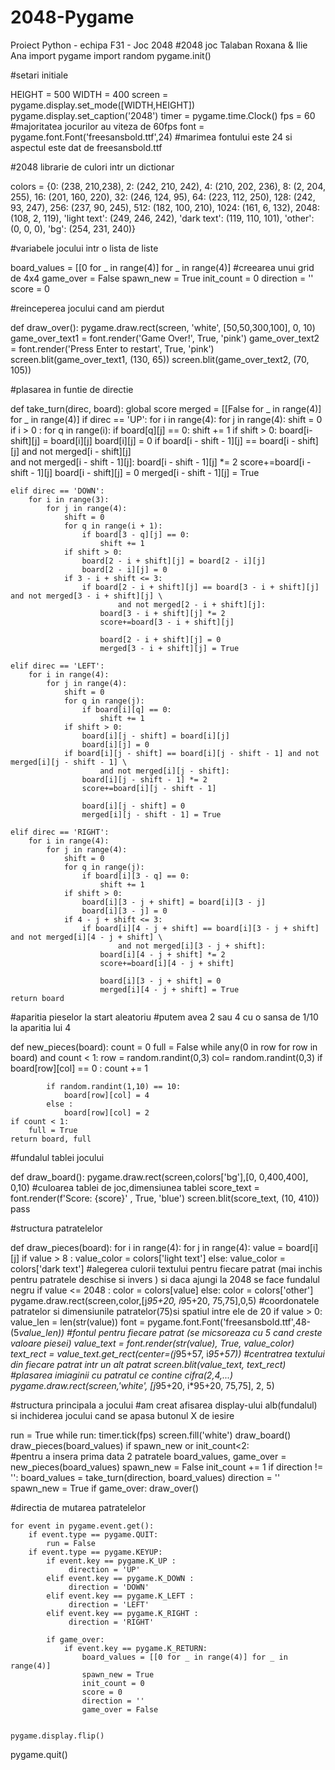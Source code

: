 # 2048-Pygame
Proiect Python - echipa F31 - Joc 2048
#2048 joc Talaban Roxana & Ilie Ana
import pygame
import random
pygame.init()


#setari initiale

HEIGHT = 500
WIDTH = 400
screen = pygame.display.set_mode([WIDTH,HEIGHT])
pygame.display.set_caption('2048')
timer = pygame.time.Clock()
fps = 60 #majoritatea jocurilor au viteza de 60fps
font = pygame.font.Font('freesansbold.ttf',24) #marimea fontului este 24 si aspectul este dat de freesansbold.ttf


#2048 librarie de culori intr un dictionar

colors = {0: (238, 210,238),
          2: (242, 210, 242),
          4: (210, 202, 236),
          8: (2, 204, 255),
          16: (201, 160, 220),
          32: (246, 124, 95),
          64: (223, 112, 250),
          128: (242, 93, 247),
          256: (237, 90, 245),
          512: (182, 100, 210),
          1024: (161, 6, 132),
          2048: (108, 2, 119),
          'light text': (249, 246, 242),
          'dark text': (119, 110, 101),
          'other': (0, 0, 0),
          'bg': (254, 231, 240)}


#variabele jocului intr o lista de liste

board_values = [[0 for _ in range(4)] for _ in range(4)] #creearea unui grid de 4x4
game_over = False
spawn_new = True
init_count = 0
direction = ''
score = 0


#reinceperea jocului cand am pierdut

def draw_over():
    pygame.draw.rect(screen, 'white', [50,50,300,100], 0, 10)
    game_over_text1 = font.render('Game Over!', True, 'pink')
    game_over_text2 = font.render('Press Enter to restart', True, 'pink')
    screen.blit(game_over_text1, (130, 65))
    screen.blit(game_over_text2, (70, 105))


#plasarea in funtie de directie

def take_turn(direc, board):
    global score
    merged = [[False for _ in range(4)] for _ in range(4)]
    if direc == 'UP':
        for i in range(4):
            for j in range(4):
                shift = 0
                if i > 0 :
                    for q in range(i):
                        if board[q][j] == 0:
                            shift += 1
                    if shift > 0:
                        board[i-shift][j] = board[i][j]
                        board[i][j] = 0
                    if board[i - shift - 1][j] == board[i - shift][j] and not merged[i - shift][j] \
                            and not merged[i - shift - 1][j]:
                        board[i - shift - 1][j] *= 2
                        score+=board[i - shift - 1][j]
                        board[i - shift][j] = 0
                        merged[i - shift - 1][j] = True

    elif direc == 'DOWN':
        for i in range(3):
            for j in range(4):
                shift = 0
                for q in range(i + 1):
                    if board[3 - q][j] == 0:
                        shift += 1
                if shift > 0:
                    board[2 - i + shift][j] = board[2 - i][j]
                    board[2 - i][j] = 0
                if 3 - i + shift <= 3:
                    if board[2 - i + shift][j] == board[3 - i + shift][j] and not merged[3 - i + shift][j] \
                            and not merged[2 - i + shift][j]:
                        board[3 - i + shift][j] *= 2
                        score+=board[3 - i + shift][j]
                        
                        board[2 - i + shift][j] = 0
                        merged[3 - i + shift][j] = True

    elif direc == 'LEFT':
        for i in range(4):
            for j in range(4):
                shift = 0
                for q in range(j):
                    if board[i][q] == 0:
                        shift += 1
                if shift > 0:
                    board[i][j - shift] = board[i][j]
                    board[i][j] = 0
                if board[i][j - shift] == board[i][j - shift - 1] and not merged[i][j - shift - 1] \
                        and not merged[i][j - shift]:
                    board[i][j - shift - 1] *= 2
                    score+=board[i][j - shift - 1]
                    
                    board[i][j - shift] = 0
                    merged[i][j - shift - 1] = True

    elif direc == 'RIGHT':
        for i in range(4):
            for j in range(4):
                shift = 0
                for q in range(j):
                    if board[i][3 - q] == 0:
                        shift += 1
                if shift > 0:
                    board[i][3 - j + shift] = board[i][3 - j]
                    board[i][3 - j] = 0
                if 4 - j + shift <= 3:
                    if board[i][4 - j + shift] == board[i][3 - j + shift] and not merged[i][4 - j + shift] \
                            and not merged[i][3 - j + shift]:
                        board[i][4 - j + shift] *= 2
                        score+=board[i][4 - j + shift]
                       
                        board[i][3 - j + shift] = 0
                        merged[i][4 - j + shift] = True
    return board
  

#aparitia pieselor la start aleatoriu
#putem avea 2 sau 4 cu o sansa de 1/10 la aparitia lui 4

def new_pieces(board):
    count = 0
    full = False
    while any(0 in row for row in board) and count < 1:
        row = random.randint(0,3)
        col= random.randint(0,3)
        if board[row][col] == 0 :
            count += 1
            
            if random.randint(1,10) == 10:
                board[row][col] = 4
            else :
                board[row][col] = 2
    if count < 1:
        full = True
    return board, full


#fundalul tablei jocului

def draw_board():
    pygame.draw.rect(screen,colors['bg'],[0, 0,400,400], 0,10) #culoarea tablei de joc,dimensiunea tablei
    score_text = font.render(f'Score: {score}' , True, 'blue')
    screen.blit(score_text, (10, 410))
    pass 


#structura patratelelor

def draw_pieces(board):
    for i in range(4):
        for j in range(4):
            value = board[i][j]
            if value > 8 :
                value_color = colors['light text']
            else:
                value_color = colors['dark text'] 
                 #alegerea culorii textului pentru fiecare patrat (mai inchis pentru patratele deschise si invers ) si daca ajungi la 2048 se face fundalul negru
            if value <= 2048 :
                color = colors[value]
            else: 
                color = colors['other']        
            pygame.draw.rect(screen,color,[j*95+20, i*95+20, 75,75],0,5)    #coordonatele patratelor si dimensiunile patratelor(75)si spatiul intre ele de 20 
            if value > 0:
                value_len = len(str(value))
                font = pygame.font.Font('freesansbold.ttf',48-(5*value_len)) #fontul  pentru fiecare patrat (se micsoreaza cu 5 cand creste valoare piesei)
                value_text = font.render(str(value), True, value_color)
                text_rect = value_text.get_rect(center=(j*95+57, i*95+57)) #centratrea textului din fiecare patrat intr un alt patrat
                screen.blit(value_text, text_rect) #plasarea imiaginii cu patratul ce contine cifra(2,4,...)
                pygame.draw.rect(screen,'white', [j*95+20, i*95+20, 75,75], 2, 5)
                

    
#structura principala a jocului
#am creat afisarea display-ului alb(fundalul) si inchiderea jocului cand se apasa butonul X de iesire

run = True
while run:
    timer.tick(fps)
    screen.fill('white')
    draw_board()
    draw_pieces(board_values)
    if spawn_new or init_count<2:    
        #pentru a insera prima data 2 patratele
        board_values, game_over = new_pieces(board_values)
        spawn_new = False
        init_count += 1
    if direction != '':
        board_values = take_turn(direction, board_values)
        direction = ''
        spawn_new = True
    if game_over:
        draw_over()
        
    
#directia de mutarea patratelelor

    for event in pygame.event.get():
        if event.type == pygame.QUIT:
            run = False
        if event.type == pygame.KEYUP:
            if event.key == pygame.K_UP :
                 direction = 'UP'
            elif event.key == pygame.K_DOWN :
                 direction = 'DOWN'
            elif event.key == pygame.K_LEFT :
                 direction = 'LEFT'
            elif event.key == pygame.K_RIGHT :
                 direction = 'RIGHT'

            if game_over:
                if event.key == pygame.K_RETURN:
                    board_values = [[0 for _ in range(4)] for _ in range(4)]
                    spawn_new = True
                    init_count = 0
                    score = 0
                    direction = ''
                    game_over = False


    pygame.display.flip()
pygame.quit()
